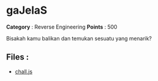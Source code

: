 # gaJelaS

**Category** : Reverse Engineering
**Points** : 500

Bisakah kamu balikan dan temukan sesuatu yang menarik?

## Files : 
 - [chall.js](./chall.js)



